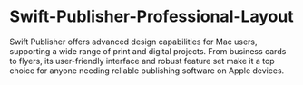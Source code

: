 # Swift-Publisher-Professional-Layout
Swift Publisher offers advanced design capabilities for Mac users, supporting a wide range of print and digital projects. From business cards to flyers, its user-friendly interface and robust feature set make it a top choice for anyone needing reliable publishing software on Apple devices.

